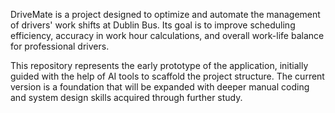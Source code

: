 DriveMate is a project designed to optimize and automate the management of drivers' work shifts at Dublin Bus.
Its goal is to improve scheduling efficiency, accuracy in work hour calculations, and overall work-life balance for professional drivers.

This repository represents the early prototype of the application, initially guided with the help of AI tools to scaffold the project structure.
The current version is a foundation that will be expanded with deeper manual coding and system design skills acquired through further study.
